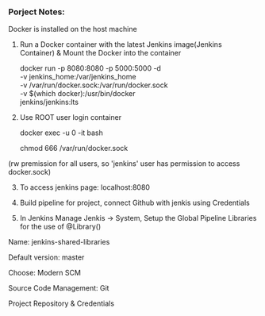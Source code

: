 <h3>Porject Notes:</h3>

Docker is installed on the host machine

1. Run a Docker container with the latest Jenkins image(Jenkins Container) & Mount the Docker into the container

   docker run -p 8080:8080 -p 5000:5000 -d \
   -v jenkins_home:/var/jenkins_home \
   -v /var/run/docker.sock:/var/run/docker.sock \
   -v $(which docker):/usr/bin/docker \
   jenkins/jenkins:lts

2. Use ROOT user login container

   docker exec -u 0 -it <ContainerId> bash

   chmod 666 /var/run/docker.sock

(rw premission for all users, so 'jenkins' user has permission to access docker.sock)

3. To access jenkins page: localhost:8080

4. Build pipeline for project, connect Github with jenkis using Credentials

5. In Jenkins Manage Jenkis -> System, Setup the Global Pipeline Libraries for the use of @Library()

Name: jenkins-shared-libraries

Default version: master

Choose: Modern SCM

Source Code Management: Git

Project Repository & Credentials
